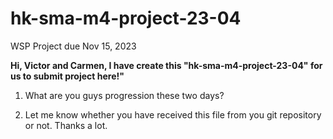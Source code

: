 # hk-sma-m4-project-23-04
WSP Project due Nov 15, 2023

<b> Hi, Victor and Carmen, I have create this "hk-sma-m4-project-23-04" for us to submit project here!" </b>

1. What are you guys progression these two days?
   
2. Let me know whether you have received this file from you git repository or not. Thanks a lot. 